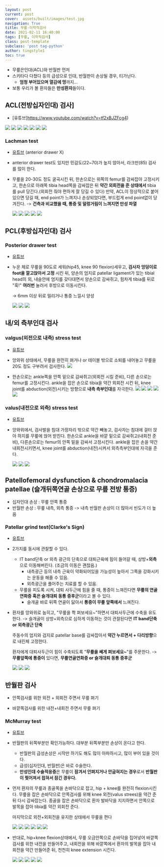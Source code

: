 ```yaml
---
layout: post
current: post 
cover:  assets/built/images/test.jpg
navigation: True
title: 무릎-이학적검사  
date: 2021-02-11 16:40:00
tags: [무릎, 이학적검사] 
class: post-template 
subclass: 'post tag-python' 
author: tingstyle1 
toc: true
---
```


- 무릎은인대(ACL)와 반월판 먼저
- 스키타다 다쳤다 등의 급성으로 인대, 반월판이 손상될 경우,  티가난다.
  - **엄청 부어있으며 열감에 멍**까지... 
- 보통 우리가 볼 환자들은 **만성환자**들이다.



## ACL(전방십자인대) 검사]
- [유튜브]https://www.youtube.com/watch?v=tf2xBJZFcg4)

![](https://user-images.githubusercontent.com/54255124/107912152-5451d900-6fa1-11eb-808b-f20c9cc708a5.png)
![](https://user-images.githubusercontent.com/54255124/107912156-56b43300-6fa1-11eb-8f78-2317be4120b9.png)
![](https://user-images.githubusercontent.com/54255124/107912159-57e56000-6fa1-11eb-9c9d-5854f37a40a0.png)
![](https://user-images.githubusercontent.com/54255124/107912162-59168d00-6fa1-11eb-9a10-90959b9d6d85.png)
![](https://user-images.githubusercontent.com/54255124/107912166-5ae05080-6fa1-11eb-9f50-612f890e475d.png)
![](https://user-images.githubusercontent.com/54255124/107912253-8b27ef00-6fa1-11eb-8a12-cbeca7ead5e4.png)
![](https://user-images.githubusercontent.com/54255124/107912258-8cf1b280-6fa1-11eb-8700-7691a99448e5.png)



### Lachman test
- [유튜브](https://www.youtube.com/watch?v=tf2xBJZFcg4) (anterior drawer X)

- anterior drawer test도 있지만 민감도(22~70)가 높지 않아서, 라크만(85) 검사를 많이 한다.

- 무릎을 20-30도 정도 굴곡시킨 뒤, 한손으로는 위쪽의 femur를 감싸잡아 고정시키고,
  한손으로 아래쪽 tibia head쪽을 감싸잡은 뒤 **약간 외회전을 준 상태에서** tibia를 pull 당긴다.(외회전 줘야 편하게 잘 당길 수 있다)
  만약, ACL이 정상적으로 붙어있으면 당길 때, end point가 느껴지나
  손상되었다면, 부드럽게 end point없이 당겨진다.
  -> **건측과 비교했을 때, 통증 및 덜렁거림이 느껴지면 만성 파열**

  ![](https://user-images.githubusercontent.com/54255124/107912263-8ebb7600-6fa1-11eb-8af3-62cb16d6c099.png)
  ![](https://user-images.githubusercontent.com/54255124/107912268-8feca300-6fa1-11eb-8934-12fd6ce15fdb.png)
  ![](https://user-images.githubusercontent.com/54255124/107912272-911dd000-6fa1-11eb-9551-aba1a3f7d4d8.png)
  ![](https://user-images.githubusercontent.com/54255124/107912300-a4c93680-6fa1-11eb-8a1d-842e2a90c33b.png)
  ![](https://user-images.githubusercontent.com/54255124/107912303-a5fa6380-6fa1-11eb-877b-7760dc2c8ac7.png)







## PCL(후방십자인대) 검사

### Posterior drawer test
- [유튜브](https://www.youtube.com/watch?v=tf2xBJZFcg4)

- 누운 체로 무릎을 90도로 세워(hip45, knee 90 flexion)세우고, **검사자 엉덩이로 foot을 깔고앉아서 고정** 시킨 뒤, 양손의 엄지로 patellar ligament가 있는 tibial head의 외, 내슬안에 엄지를 갖다대면서 양손으로 감싸쥐고, 힘차게 tibia를 뒤로 "훅!" **여러번** 눌러서 후방으로 이동시킨다.

  -> 6mm 이상 뒤로 밀리거나 통증 느낄시 양성

  ![](https://user-images.githubusercontent.com/54255124/107912307-a72b9080-6fa1-11eb-97a9-6febce9337a3.png)
  ![](https://user-images.githubusercontent.com/54255124/107912310-a7c42700-6fa1-11eb-92c5-9c4328ee7a25.png)
  ![](https://user-images.githubusercontent.com/54255124/107912317-a98dea80-6fa1-11eb-86a2-3e92f11e7f10.png)





## 내/외 측부인대 검사

### valgus(외전으로 내측) stress test
- [유튜브](https://www.youtube.com/watch?v=GSFbttpxCuQ)

- 앙와위 상태에서, 무릎을 완전히 펴거나 or 테이블 밖으로 소퇴를 내어놓고 무릎을 20도 정도 구부려서 검사한다.
  ![](https://user-images.githubusercontent.com/54255124/107912396-c7f3e600-6fa1-11eb-8ccd-63abc1d33c71.png)
- 한손으로는 ankle쪽을 안쪽 밑으로 감싸쥐고(외회전 시킬 준비), 다른 손으로는 femur를 고정시킨다. 
  ankle을 잡은 손으로 tibia을 약간 외회전 시킨 뒤, knee joint를 abduction(외전)시키는 방향으로 **내측 측부인대**를 자극한다.
  ![](https://user-images.githubusercontent.com/54255124/107912404-c9251300-6fa1-11eb-98f3-a2b73c1223b5.png)
  ![](https://user-images.githubusercontent.com/54255124/107912411-ca564000-6fa1-11eb-83fa-848486b2d163.png)
  ![](https://user-images.githubusercontent.com/54255124/107912419-cb876d00-6fa1-11eb-9e5f-32b1c0c7a9cf.png)
  ![](https://user-images.githubusercontent.com/54255124/107912423-ccb89a00-6fa1-11eb-850a-a17f8e82c0ac.png)
  ![](https://user-images.githubusercontent.com/54255124/107912455-de9a3d00-6fa1-11eb-9e84-26dcd2a6652f.png)





### valus(내전으로 외측) stress test
- [유튜브](https://www.youtube.com/watch?v=GSFbttpxCuQ)

- 앙와위에서, 검사발을 침대 가장자리 밖으로 약간 빼놓고, 검사자는 침대에 걸터 앉아 하지를 무릎에 얹어 받친다.
  한손으로 ankle을 바깥 밑으로 감싸쥐고(내회전 준비), 다른손으로는 femur의 안쪽 밑을 감싸서 고정시킨다.
  ankle을 잡은 손을 약간 내회전시키면서, knee joint를 abduction(내전)시켜서 외측측부인대에 자극을 준다.

  ![](https://user-images.githubusercontent.com/54255124/107912459-dfcb6a00-6fa1-11eb-8e61-2faedb887553.png)
  ![](https://user-images.githubusercontent.com/54255124/107912463-e0fc9700-6fa1-11eb-8b0e-7aae9cbc7068.png)
  ![](https://user-images.githubusercontent.com/54255124/107912467-e22dc400-6fa1-11eb-8d9a-08f2901f09de.png)







## Patellofemoral dysfunction & chondromalacia patellae (슬개뒤쪽연골 손상으로 무릎 전방 통증)

- 십자인대 손상 : 무릎 안쪽 통증
- 반월판 손상 : 무릎 내측, 외측 통증 -> 내측 반월판 손상이 더 많아서 빈도가 더 높음



### Patellar grind test(Clarke's Sign)
- [유튜브](https://www.youtube.com/watch?v=pRqnODPqxFs)

- 2가지를 동시에 관찰할 수 있다.

  - IT band단축 or 외측 광근의 단축으로 대퇴근육에 힘이 들어갈 때, 상방+**외측**으로 이동해버린다. (조금의 이동은 괜찮음.)
    - 내측광근 등의 내측 근육이 약화되어있을 가능성이 높아서 그쪽을 강화시키는 운동을 해줄 수 있음.
    - 외측광근을 풀어주는 치료를 할 수 있음.
  - 무릎을 피도록 시켜, 대퇴 사두근에 힘을 줄 때, 통증이 느껴진다면 **무릎의 연골연화증 혹은 슬개대퇴 동통 증후군**이라고 볼 수 있다.
    - 슬개골 바로 뒤쪽 연골이 닳아서 **통증이 무릎 앞쪽에서** 느껴진다.

- 환자를 앙와위로 눕히고, "무릎을 쫙 펴보세요~"하면서 대퇴사두근에 수축을 유도한다.
  -> 슬개골이 상방+외측으로 심하게 이동하는 것이 관찰된다면 **IT band단축 or 외측광근 단축**

  주동수의 엄지와 검지로 patellar base를 감싸잡아서 **약간 누르면서 + 다리방향**으로 내린체 고정한다.

  환자에게 대퇴사두근이 힘이 수축되도록 "**무릎을 쎄게 펴보세요~**"를 주문한다.
  -> **무릎앞쪽에 통증이** 있다면, **무릎연골연화증 or 슬개대퇴 동통 증후군**

  ![](https://user-images.githubusercontent.com/54255124/107912472-e35ef100-6fa1-11eb-81c6-18d834fd9ab4.png)
  ![](https://user-images.githubusercontent.com/54255124/107912536-025d8300-6fa2-11eb-96d6-cdf47d6e581c.png)
  ![](https://user-images.githubusercontent.com/54255124/107912537-04274680-6fa2-11eb-8e45-1f74978305ce.png)





## 반월판 검사

- 안쪽검사를 위한 외전 + 외회전 주면서 무릎 펴기

- 바깥쪽검사를 위한 내전+내회전 주면서 무릎 펴기 

  

### McMurray test
- [유튜브](https://www.youtube.com/watch?v=1MZ2_VqOWbY)

- 반월판의 뒤쪽부분만 확인가능하다. 대부분 뒤쪽부분만 손상이 온다고 한다.

  - 반월판의 급성손상은 시작만 하기도 해도 많이 아파하시고, 많이 부어 있을 것이다.
  - 급성(십자인대, 반월판)은 바로 수술한다. 
  - **만성인데 수술적응증**은 무릎이 **잠겨서 안펴지거나  안굽혀지는 경우**로서 **반월판이 찢어져서 접혀서 잠긴 경우다.**

- 먼저 환자의 무릎과 종골쪽을 손바닥으로 잡고, hip + knee를 완전히 flexion시킨다.
  무릎을 잡은 손바닥으로 안쪽검사를 위해 knee 외전(valus strees)을 약간 준 뒤 다시 감싸잡는다.
  종골을 잡은 손바닥으로 환자 발바닥을 지지하면서 안쪽으로 발목을 잡아 tibia를 약간 외회전 준다.

  마지막으로 외전+외회전을 유지한 상태에서 무릎을 편다
  
  ![](https://user-images.githubusercontent.com/54255124/107912542-05587380-6fa2-11eb-9350-afdf40dbe906.png)
  ![](https://user-images.githubusercontent.com/54255124/107912545-0689a080-6fa2-11eb-8d18-95fcd12ea3a6.png)
  ![](https://user-images.githubusercontent.com/54255124/107912551-08536400-6fa2-11eb-8eab-34064bf3c6e7.png)
  ![](https://user-images.githubusercontent.com/54255124/107912577-1903da00-6fa2-11eb-8a56-e1d91d21169d.png)
  ![](https://user-images.githubusercontent.com/54255124/107912581-1a350700-6fa2-11eb-8aee-92c8b5213848.png)
  ![](https://user-images.githubusercontent.com/54255124/107912583-1b663400-6fa2-11eb-99a0-07fa271f9f43.png)
  
  



- 반대로, hip+knee flexion상태에서, 
  무릎 오금안쪽으로 손바닥을 집어넣어 바깥쪽 검사를 위한 내전을 만들어주고,
  내회전을 위해 바깥쪽에서 환자의 발목을 잡아 내회전을 약간 만들어준 뒤,
  천천히 knee extension 시킨다.

  ![](https://user-images.githubusercontent.com/54255124/107912588-1c976100-6fa2-11eb-8223-642c0282762b.png)
  ![](https://user-images.githubusercontent.com/54255124/107912589-1dc88e00-6fa2-11eb-82fe-28416355f9ca.png)
  ![](https://user-images.githubusercontent.com/54255124/107912632-2faa3100-6fa2-11eb-8db0-f79de0663430.png)
  ![](https://user-images.githubusercontent.com/54255124/107912635-30db5e00-6fa2-11eb-9455-fa4e46254630.png)
  ![](https://user-images.githubusercontent.com/54255124/107912637-320c8b00-6fa2-11eb-94a2-c75fca20d009.png)





